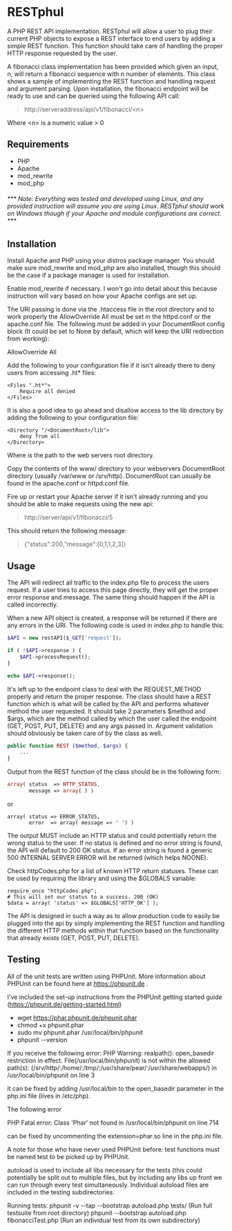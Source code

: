  RESTphul
==========

A PHP REST API implementation. RESTphul will allow a user to plug their current PHP objects to expose a REST interface to end users by adding a simple REST function. This function should take care of handling the proper HTTP response requested by the user. 

A fibonacci class implementation has been provided which given an input, n, will return a fibonacci sequence with n number of elements. This class shows a sample of implementing the REST function and handling request and argument parsing. Upon installation, the fibonacci endpoint will be ready to use and can be queried using the following API call:

>   http://serveraddress/api/v1/fibonacci/\<n\>

Where \<n\> is a numeric value > 0


 Requirements
--------------
- PHP
- Apache
- mod_rewrite
- mod_php

###### *** Note: Everything was tested and developed using Linux, and any provided instruction will assume you are using Linux. RESTphul should work on Windows though if your Apache and module configurations are correct. ***


 Installation
--------------
Install Apache and PHP using your distros package manager. You should make sure mod_rewrite and mod_php are also installed, though this should be the case if a package manager is used for installation.

Enable mod_rewrite if necessary. I won't go into detail about this because instruction will vary based on how your Apache configs are set up.

The URI passing is done via the .htaccess file in the root directory and to work properly the AllowOverride All must be set in the httpd.conf or the apache.conf file. The following must be added in your DocumentRoot config block (It could be set to None by default, which will keep the URI redirection from working):

   AllowOverride All
    
Add the following to your configuration file if it isn't already there to deny users from accessing .ht* files:

```
<Files ".ht*">
    Require all denied
</Files>
```

It is also a good idea to go ahead and disallow access to the lib directory by adding the following to your configuration file:

```
<Directory "/<DocumentRoot>/lib">
    deny from all
</Directory>
```

Where <DocumentRoot> is the path to the web servers root directory.

Copy the contents of the www/ directory to your webservers DocumentRoot directory (usually /var/www or /srv/http). DocumentRoot can usually be found in the apache.conf or httpd.conf file. 

Fire up or restart your Apache server if it isn't already running and you should be able to make requests using the new api:
>   http://server/api/v1/fibonacci/5

This should return the following message:
>   {"status":200,"message":[0,1,1,2,3]}


 Usage
-------
The API will redirect all traffic to the index.php file to process the users request. If a user tries to access this page directly, they will get the proper error response and message. The same thing should happen if the API is called incorrectly.

When a new API object is created, a response will be returned if there are any errors in the URI. The following code is used in index.php to handle this:

```php
$API = new restAPI($_GET['request']);

if ( !$API->response ) {
    $API->processRequest();
}

echo $API->response(); 
```

It's left up to the endpoint class to deal with the REQUEST_METHOD properly and return the proper response. The class should have a REST function which is what will be called by the API and performs whatever method the user requested. It should take 2 parameters $method and $args, which are the method called by which the user called the endpoint (GET, POST, PUT, DELETE) and any args passed in. Argument validation should obviously be taken care of by the class as well.

```php
public function REST ($method, $args) {
    ...
}
```

Output from the REST function of the class should be in the following form:

```php
array( status  => HTTP_STATUS,
       message => array( ) )
```

or

```
array( status => ERROR_STATUS,
       error  => array( message => ' ') )
```

The output MUST include an HTTP status and could potentially return the wrong status to the user. If no status is defined and no error string is found, the API will default to 200 OK status. If an error string is found a generic 500 INTERNAL SERVER ERROR will be returned (which helps NOONE).

Check httpCodes.php for a list of known HTTP return statuses. These can be used by requiring the library and using the $GLOBALS variable:

```
require_once "httpCodes.php";
# This will set our status to a success. 200 (OK)
$data = array( 'status' => $GLOBALS['HTTP_OK'] ); 
```

The API is designed in such a way as to allow production code to easily be plugged into the api by simply implementing the REST function and handling the different HTTP methods within that function based on the functionality that already exists (GET, POST, PUT, DELETE).


## Testing
All of the unit tests are written using PHPUnit. More information about PHPUnit can be found here at https://phpunit.de .

I've included the set-up instructions from the PHPUnit getting started guide (https://phpunit.de/getting-started.html)

- wget https://phar.phpunit.de/phpunit.phar
- chmod +x phpunit.phar
- sudo mv phpunit.phar /usr/local/bin/phpunit
- phpunit --version

If you receive the following error:
PHP Warning:  realpath(): open_basedir restriction in effect. File(/usr/local/bin/phpunit) is not within the allowed path(s): (/srv/http/:/home/:/tmp/:/usr/share/pear/:/usr/share/webapps/) in /usr/local/bin/phpunit on line 3

it can be fixed by adding /usr/local/bin to the open_basedir parameter in the php.ini file (lives in /etc/php).

The following error

PHP Fatal error:  Class 'Phar' not found in /usr/local/bin/phpunit on line 714

can be fixed by uncommenting the extension=phar.so line in the php.ini file. 

A note for those who have never used PHPUnit before: test functions must be named test<Something> to be picked up by PHPUnit.
 
autoload is used to include all libs necessary for the tests (this could potentially be split out to multiple files, but by including any libs up front we can run through every test simultaneously. Individual autoload files are included in the testing subdirectories.

Running tests:
phpunit -v --tap --bootstrap autoload.php tests/ (Run full testsuite from root directory)
phpunit --bootstrap autoload.php fibonacciTest.php (Run an individual test from its own subdirectory)
